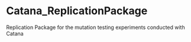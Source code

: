 # Catana_ReplicationPackage
Replication Package for the mutation testing experiments conducted with Catana

